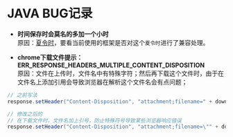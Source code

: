 # JAVA BUG记录

- **时间保存时会莫名的多加一个小时**   
  原因：[夏令时](https://baike.baidu.com/item/%E5%A4%8F%E4%BB%A4%E6%97%B6)，要看当前使用的框架是否对这个`夏令时`进行了兼容处理。

- **chrome下载文件提示：ERR_RESPONSE_HEADERS_MULTIPLE_CONTENT_DISPOSITION**   
  原因：文件在上传时，文件名中有特殊字符；然后再下载这个文件时，由于在文件名上添加引用会导致浏览器在解析这个文件名会有点问题；
```java
// 之前写法
response.setHeader("Content-Disposition", "attachment;filename=" + downloadName);

// 修改之后的  
// 在下载文件时，文件名加上引号，防止特殊符号导致某些浏览器响应错误
response.setHeader("Content-Disposition", "attachment;filename=\"" + downloadName+"\"");
```

